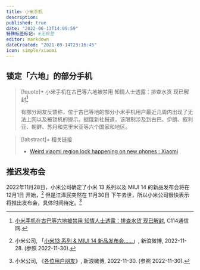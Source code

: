 ```yaml
---
title: 小米手机
description:
published: true
date: "2022-06-13T14:09:59"
特殊标签标记: #无标签
editor: markdown
dateCreated: "2021-09-14T23:16:45"
icon: simple/xiaomi
---
```


## 锁定「六地」的部分手机

> [!quote]+ 小米手机在古巴等六地被禁用 知情人士透露：排查水货 现已解封[^a1173838]
>
> 有部分网友反馈称，位于古巴等地的部分小米手机用户最近几周内出现了无法上网以及被锁机的提示。据俄新社报道，该限制涉及到古巴、伊朗、叙利亚、朝鲜、苏丹和克里米亚等六个国家和地区。

[^a1173838]: [小米手机在古巴等六地被禁用 知情人士透露：排查水货 现已解封](https://web.archive.org/web/20210913031057/https://www.c114.com.cn/news/51/a1173838.html), C114通信网.

> [!abstract]+ 相关链接
>
> +   [Weird xiaomi region lock happening on new phones : Xiaomi](https://web.archive.org/web/20210914151905/https://old.reddit.com/r/Xiaomi/comments/pjte7n/weird_xiaomi_region_lock_happening_on_new_phones/)

## 推迟发布会

2022年11月28日，小米公司确定了小米 13 系列以及 MIUI 14 的新品发布会将在 12月1日 开始，[^1AOXn] 但是江泽民突然在 11月30日 下午去世，所以小米公司很快表示将推出发布会，具体时间待定。[^NJuJ0]

[^1AOXn]: 小米公司, 「[小米13 系列 & MIUI 14 新品发布会……](https://archive.ph/1AOXn "https://weibo.com/1771925961/Mh4TrjWiF")」, 新浪微博, 2022-11-28. (参照 2022-11-30).

[^NJuJ0]: 小米公司, 《[各位用户朋友](https://archive.ph/NJuJ0 "https://weibo.com/1771925961/Mhr81gzSb")》, 新浪微博, 2022-11-30. (参照 2022-11-30).
